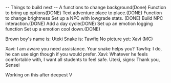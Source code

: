 -- Things to build next --
A functions to change background(Done)
Function to bring up options(DONE)
Text adventure place to place.(DONE)
Function to change brightness
Set up a NPC with lowgrade stats. (DONE)
Build NPC interaction.(DONE)
Add a day cycle(DONE)
Set up an emotion logging function
Set up a emotion cool down.(DONE)


Brown boy's name is: Uteki
Snake is: Tawfiq
No picture yet: Xavi (MC)


Xavi: I am aware you need assistance. Your snake helps you?
Tawfiq: I do, he can use sign though if you would prefer.
Xavi: Whatever he feels comfortable with, I want all students to feel safe.
Uteki, signs: Thank you, Sensei

Working on this after deepest V